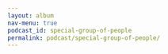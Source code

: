 ```yaml
---
layout: album
nav-menu: true
podcast_id: special-group-of-people
permalink: podcast/special-group-of-people/
---
```

